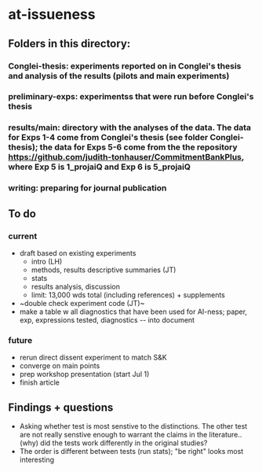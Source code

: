 # at-issueness

## Folders in this directory:
### Conglei-thesis: experiments reported on in Conglei's thesis and analysis of the results (pilots and main experiments)
### preliminary-exps: experimentss that were run before Conglei's thesis
### results/main: directory with the analyses of the data. The data for Exps 1-4 come from Conglei's thesis (see folder Conglei-thesis); the data for Exps 5-6 come from the the repository https://github.com/judith-tonhauser/CommitmentBankPlus, where Exp 5 is 1_projaiQ and Exp 6 is 5_projaiQ
### writing: preparing for journal publication

## To do
### current
- draft based on existing experiments
  - intro (LH)
  - methods, results descriptive summaries (JT)
  - stats
  - results analysis, discussion
  - limit: 13,000 wds total (including references) + supplements
- ~double check experiment code (JT)~
- make a table w all diagnostics that have been used for AI-ness; paper, exp, expressions tested, diagnostics -- into document

### future
- rerun direct dissent experiment to match S&K
- converge on main points
- prep workshop presentation (start Jul 1)
- finish article

## Findings + questions
- Asking whether test is most senstive to the distinctions. The other test are not really senstive enough to warrant the claims in the literature.. (why) did the tests work differently in the original studies?
- The order is different between tests (run stats); "be right" looks most interesting
